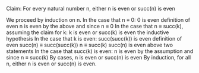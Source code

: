 Claim: For every natural number n, either n is even or succ(n) is even

We proceed by induction on n.
In the case that n ≡ 0:
  0 is even                       definition of even
  n is even                       by the above and since n ≡ 0
In the case that n ≡ succ(k), assuming the claim for k:
  k is even or succ(k) is even    the inductive hypothesis
  In the case that k is even:
    succ(succ(k)) is even         definition of even
    succ(n) ≡ succ(succ(k))       n ≡ succ(k)
    succ(n) is even               above two statements
  In the case that succ(k) is even:
    n is even                     by the assumption and since n ≡ succ(k)
  By cases, n is even or succ(n) is even
By induction, for all n, either n is even or succ(n) is even.